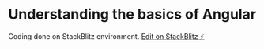 # Understanding the basics of Angular

Coding done on StackBlitz environment.
[Edit on StackBlitz ⚡️](https://stackblitz.com/edit/angular-hsph8c)
